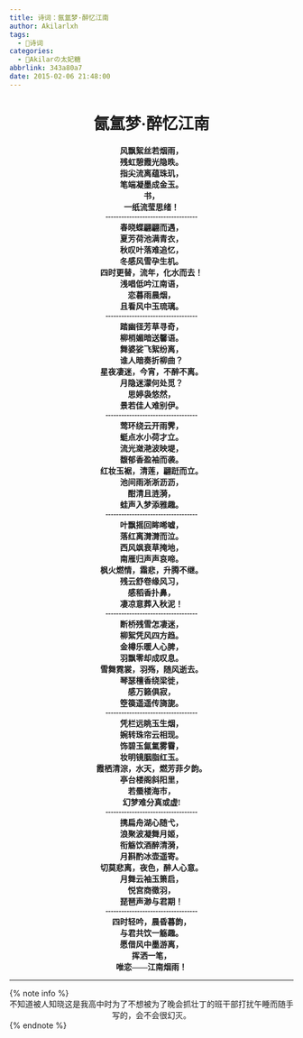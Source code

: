 ```yaml
---
title: 诗词：氤氲梦·醉忆江南
author: Akilarlxh
tags:
  - 🔖诗词
categories:
  - 🍰Akilarの太妃糖
abbrlink: 343a80a7
date: 2015-02-06 21:48:00
---
```


<center><h1 style="font-family:楷体 !important">氤氲梦·醉忆江南</h1></center>
<center style="font-family:'SimSun' !important"><b>
风飘絮丝若烟雨，<br>
残虹憩霞光隐昳。<br>
指尖流离蕴珠玑，<br>
笔端凝墨成金玉。<br>
书，<br>
一纸流莹思绪！<br>
-----------------------------------<br>
春晓蝶翩翩而遇，<br>
夏芳荷池满青衣，<br>
秋叹叶落难追忆，<br>
冬感风雪孕生机。<br>
四时更替，流年，化水而去！<br>
浅唱低吟江南语，<br>
恋暮雨晨烟，<br>
且看风中玉琉璃。<br>
-----------------------------------<br>
踏幽径芳草寻奇，<br>
柳梢媚暗送馨语。<br>
舞婆娑飞絮纷离，<br>
谁人暗奏折柳曲？<br>
星夜凄迷，今宵，不醉不离。<br>
月隐迷濛何处觅？<br>
思婷袅悠然，<br>
景若佳人难别伊。<br>
-----------------------------------<br>
莺环绕云开雨霁，<br>
蜓点水小荷才立。<br>
流光潋滟波映堤，<br>
馥郁香盈袖而袭。<br>
红妆玉裾，清莲，翩跹而立。<br>
池间雨淅淅沥沥，<br>
酣清且涟漪，<br>
蛙声入梦添雅趣。<br>
-----------------------------------<br>
叶飘摇回眸唏嘘，<br>
落红离潸潸而泣。<br>
西风飒衰草掩地，<br>
南雁归声声哀啼。<br>
枫火燃情，霜悲，升腾不继。<br>
残云舒卷缘风习，<br>
感稻香扑鼻，<br>
凄凉意葬入秋泥！<br>
-----------------------------------<br>
断桥残雪怎凄迷，<br>
柳絮凭风四方趋。<br>
金樽乐暖人心脾，<br>
羽飘零却成叹息。<br>
雪舞霓裳，羽殇，随风逝去。<br>
琴瑟檀香绕梁徙，<br>
感万籁俱寂，<br>
箜篌遥遥传旖旎。<br>
-----------------------------------<br>
凭栏远眺玉生烟，<br>
婉转珠帘云相现。<br>
饰碧玉氤氲雾霫，<br>
妆明镜胭脂红玉。<br>
霞栖清淙，水天，燃芳菲夕韵。<br>
亭台楼阁斜阳里，<br>
若蜃楼海市，<br>
幻梦难分真或虚!<br>
-----------------------------------<br>
携扁舟湖心随弋，<br>
浪聚波凝舞月姬，<br>
衔觞饮酒醉清漪，<br>
月斟酌冰壶遥寄。<br>
切莫悲离，夜色，醉人心意。<br>
月舞云袖玉箫启，<br>
悦宫商徵羽，<br>
琵琶声渺与君期！<br>
-----------------------------------<br>
四时轻吟，晨昏暮韵，<br>
与君共饮一觞趣。<br>
愿借风中墨游离，<br>
挥洒一笔，<br>
唯恋——江南烟雨！<br>
</b></center>
<hr>
{% note info %}
<center>不知道被人知晓这是我高中时为了不想被为了晚会抓壮丁的班干部打扰午睡而随手写的，会不会很幻灭。</center>
{% endnote %}
